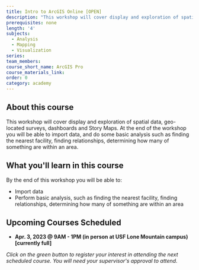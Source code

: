 ```yaml
---
title: Intro to ArcGIS Online [OPEN]
description: "This workshop will cover display and exploration of spatial data, geo-located surveys, dashboards and Story Maps. At the end of\_the workshop you will be able to import data, and do some basic analysis such as finding the nearest facility, finding relationships, determining how many of something are within an area."
prerequisites: none
length: '4'
subjects:
  - Analysis
  - Mapping
  - Visualization
series:
team_members:
course_short_name: ArcGIS Pro
course_materials_link:
order: 0
category: academy
---
```

## About this course

This workshop will cover display and exploration of spatial data, geo-located surveys, dashboards and Story Maps. At the end of the workshop you will be able to import data, and do some basic analysis such as finding the nearest facility, finding relationships, determining how many of something are within an area.

## What you'll learn in this course

By the end of this workshop you will be able to:

* Import data
* Perform basic analysis, such as finding the nearest facility, finding relationships, determining how many of something are within an area

## Upcoming Courses Scheduled

* **Apr. 3, 2023 @ 9AM - 1PM (in person at USF Lone Mountain campus) \[currently full\]**

*Click on the green button to register your interest in attending the next scheduled course. You will need your supervisor's approval to attend.*